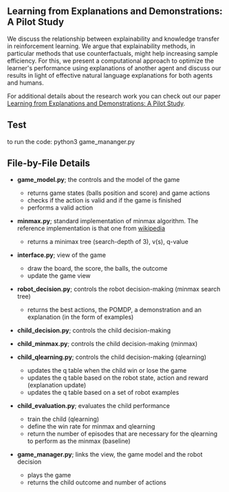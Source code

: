 ## Learning from Explanations and Demonstrations: A Pilot Study
We discuss the relationship between explainability and knowledge transfer in reinforcement learning. We argue that explainability methods, in particular methods that use counterfactuals, might help increasing sample efficiency. For this, we present a computational approach to optimize the learner's performance using explanations of another agent and discuss our results in light of effective natural language explanations for both agents and humans. 

For additional details about the research work you can check out our paper [Learning from Explanations and Demonstrations: A Pilot Study](https://www.aclweb.org/anthology/2020.nl4xai-1.13/).


## Test
to run the code: python3 game_mananger.py

## File-by-File Details

- **game_model.py**;
the controls and the model of the game 
  - returns game states (balls position and score) and game actions
  - checks if the action is valid and if the game is finished
  - performs a valid action

- **minmax.py**;
standard implementation of minmax algorithm. The reference implementation is that one from [wikipedia](https://en.wikipedia.org/wiki/Minimax#Pseudocode)
  - returns a minimax tree (search-depth of 3), v(s), q-value
  
- **interface.py**;
view of the game
  - draw the board, the score, the balls, the outcome
  - update the game view

- **robot_decision.py**;
controls the robot decision-making (minmax search tree)
  - returns the best actions, the POMDP, a demonstration and an explanation (in the form of examples)

- **child_decision.py**;
controls the child decision-making

- **child_minmax.py**;
controls the child decision-making (minmax)

- **child_qlearning.py**;
controls the child decision-making (qlearning)
  - updates the q table when the child win or lose the game
  - updates the q table based on the robot state, action and reward (explanation update)
  - updates the q table based on a set of robot examples

- **child_evaluation.py**;
evaluates the child performance
  - train the child (qlearning)
  - define the win rate for minmax and qlearning
  - return the number of episodes that are necessary for the qlearning to perform as the minmax (baseline)

- **game_manager.py**;
links the view, the game model and the robot decision
  - plays the game
  - returns the child outcome and number of actions
